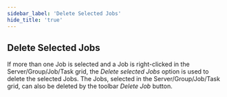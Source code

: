 ```yaml
---
sidebar_label: 'Delete Selected Jobs'
hide_title: 'true'
---
```


## Delete Selected Jobs

If more than one Job is selected and a Job is right-clicked in the Server/Group/Job/Task grid, the *Delete selected Jobs* option is used to delete the selected Jobs. The Jobs, selected  in the Server/Group/Job/Task grid, can also be deleted by the toolbar *Delete Job* button.

